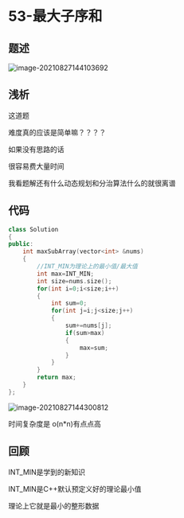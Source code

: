 # 53-最大子序和

## 题述

![image-20210827144103692](http://happygoing.oss-cn-beijing.aliyuncs.com/img/image-20210827144103692.png)

## 浅析

这道题

难度真的应该是简单嘛？？？？

如果没有思路的话

很容易费大量时间

我看题解还有什么动态规划和分治算法什么的就很离谱

## 代码

```c++
class Solution
{
public:
    int maxSubArray(vector<int> &nums)
    {
        //INT_MIN为理论上的最小值/最大值
        int max=INT_MIN;
        int size=nums.size();
        for(int i=0;i<size;i++)
        {
            int sum=0;
            for(int j=i;j<size;j++)
            {
                sum+=nums[j];
                if(sum>max)
                {
                    max=sum;
                }
            }
        }
        return max;
    }
};
```

![image-20210827144300812](http://happygoing.oss-cn-beijing.aliyuncs.com/img/image-20210827144300812.png)

时间复杂度是 o(n*n)有点点高

## 回顾

INT_MIN是学到的新知识

INT_MIN是C++默认预定义好的理论最小值

理论上它就是最小的整形数据